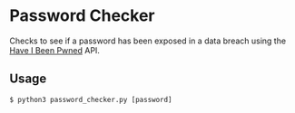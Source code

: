 # Password Checker
Checks to see if a password has been exposed in a data breach using the [Have I Been Pwned](https://haveibeenpwned.com/) API.

## Usage
`$ python3 password_checker.py [password]`
